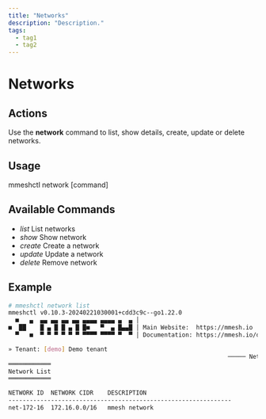```yaml
---
title: "Networks"
description: "Description."
tags:
  - tag1
  - tag2
---
```


# Networks


## Actions

Use the **network** command to list, show details, create, update or delete networks.

## Usage

  mmeshctl  network [command]

## Available Commands

- *list*        List networks
- *show*        Show network
- *create*      Create a network
- *update*      Update a network
- *delete*      Remove network

## Example

```bash
# mmeshctl network list
mmeshctl v0.10.3-20240221030001+cdd3c9c--go1.22.0
  ■   ▄  ▄▄ ▄▄ ▄▄ ▄▄ ▄▄▄▄ ▄▄▄▄ ▄  ▄ │
■  ██    █ ▄ █ █ ▄ █ █■   ▀  ▄ █▄▄█ │ Main Website:  https://mmesh.io
  ▀   ■  ▀ ▀ ▀ ▀ ▀ ▀ ▀▀▀▀ ▀▀▀▀ ▀  ▀ │ Documentation: https://mmesh.io/docs

» Tenant: [demo] Demo tenant
                                                              ───── Networks ≡
════════════
Network List
════════════

NETWORK ID	NETWORK CIDR 	DESCRIPTION                      
---------------------------------------------------------------
net-172-16	172.16.0.0/16	mmesh network                  
```

